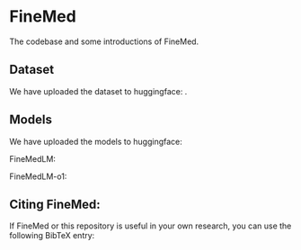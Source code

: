 # FineMed
The codebase and some introductions of FineMed.
## Dataset
We have uploaded the dataset to huggingface: .
## Models
We have uploaded the models to huggingface:

FineMedLM:

FineMedLM-o1:
## Citing FineMed:
If FineMed or this repository is useful in your own research, you can use the following BibTeX entry:

